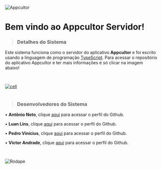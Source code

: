 
![Appcultor](https://i.imgur.com/kPN62Pr.png)
# Bem vindo ao **Appcultor Servidor**!

> ### Detalhes do Sistema
Este sistema funciona como o servidor do aplicativo **Appcultor** e foi escrito usando a linguagem de programação [TypeScript](https://www.typescriptlang.org/). Para acessar o repositório do aplicativo Appcultor e ter mais informações é só clicar na imagem abaixo!

⠀⠀⠀⠀⠀⠀

[![cell](https://i.imgur.com/ERi0qev.png)](https://github.com/AntonioAdelino/Appcultor-Mobile)
#
> ### Desenvolvedores do Sistema

 • **Antônio Neto**, clique [aqui](https://github.com/AntonioAdelino/) para
   acessar o perfil do Github.
   
 • **Luan Lins**, clique [aqui](https://github.com/luancsl) para acessar o
   perfil do Github.
   
 • **Pedro Vinícius**, clique [aqui](https://github.com/PedroViniciusMelo) para acessar o
   perfil do Github.
   
 • **Victor Andrade**,  clique [aqui](https://github.com/Victor-Andrade)
   para acessar o perfil do Github.

⠀⠀⠀⠀⠀⠀

![Rodape](https://i.imgur.com/G5R0D0F.png)
  
   
